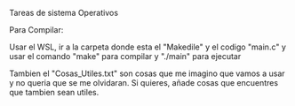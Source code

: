 Tareas de sistema Operativos

Para Compilar:

Usar el WSL, ir a la carpeta donde esta el "Makedile" y el codigo "main.c" y usar el comando "make" para compilar y "./main" para ejecutar 

Tambien el "Cosas_Utiles.txt" son cosas que me imagino que vamos a usar y no queria que se me olvidaran. Si quieres, añade cosas que 
encuentres que tambien sean utiles.
